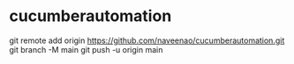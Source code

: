 # cucumberautomation
git remote add origin https://github.com/naveenao/cucumberautomation.git
git branch -M main
git push -u origin main